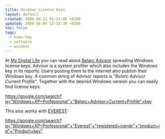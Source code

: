 ```yaml
---
title: Windows License keys
layout: default
created: 2008-08-11 01:23:00 +0200
updated: 2009-06-05 12:33:39 +0200
toc: false
tags:
  - know-how
  - software
  - windows
---
```

At [My Digital Life](http://www.mydigitallife.info/2007/04/24/search-for-genuine-and-free-windows-product-keys-online-with-google/)
you can read about [Belarc Advisor](http://www.belarc.com/free_download.html) spreading Windows license keys. Advisor
is a system profiler which also includes the Windows key in its reports. Users posting them to the Internet also
publish their Windows key. A common string of Advisor reports is "*Belarc Advisor Current Profile*". Together with the
desired Windows version you can easily find license keys:

<https://google.com/search?q="Windows+XP+Professional"+"Belarc+Advisor+Current+Profile"+key>

This also works with [EVEREST](http://www.lavalys.com/):

<https://google.com/search?q="Windows+XP+Professional"+"Everest"+"registered+owner"+"product+id"+"Product+key">

